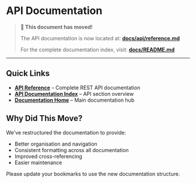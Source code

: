 # API Documentation

> **📍 This document has moved!**
> 
> The API documentation is now located at: **[docs/api/reference.md](docs/api/reference.md)**
>
> For the complete documentation index, visit: **[docs/README.md](docs/README.md)**

---

## Quick Links

- **[API Reference](docs/api/reference.md)** – Complete REST API documentation
- **[API Documentation Index](docs/api/README.md)** – API section overview
- **[Documentation Home](docs/README.md)** – Main documentation hub

## Why Did This Move?

We've restructured the documentation to provide:
- Better organisation and navigation
- Consistent formatting across all documentation
- Improved cross-referencing
- Easier maintenance

Please update your bookmarks to use the new documentation structure.